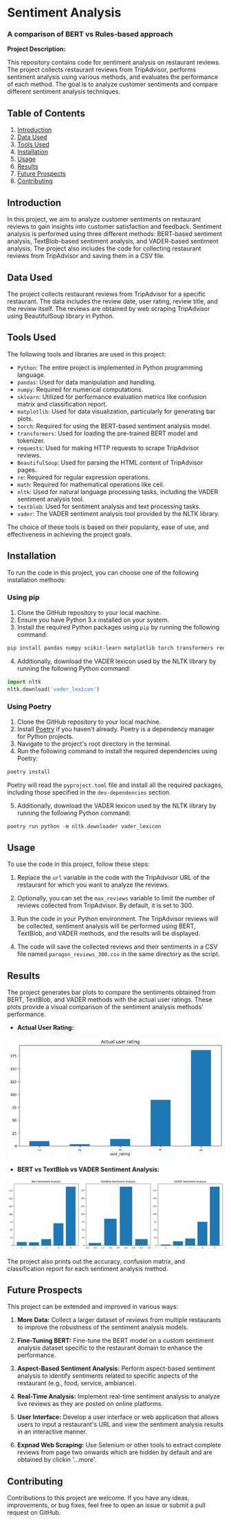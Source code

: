 # Sentiment Analysis
### A comparison of BERT vs Rules-based approach

**Project Description:** 

This repository contains code for sentiment analysis on restaurant reviews. The project collects restaurant reviews from TripAdvisor, performs sentiment analysis using various methods, and evaluates the performance of each method. The goal is to analyze customer sentiments and compare different sentiment analysis techniques.

## Table of Contents

1. [Introduction](#introduction)
2. [Data Used](#data-used)
3. [Tools Used](#tools-used)
4. [Installation](#installation)
5. [Usage](#usage)
6. [Results](#results)
7. [Future Prospects](#future-prospects)
8. [Contributing](#contributing)

## Introduction

In this project, we aim to analyze customer sentiments on restaurant reviews to gain insights into customer satisfaction and feedback. Sentiment analysis is performed using three different methods: BERT-based sentiment analysis, TextBlob-based sentiment analysis, and VADER-based sentiment analysis. The project also includes the code for collecting restaurant reviews from TripAdvisor and saving them in a CSV file.

## Data Used

The project collects restaurant reviews from TripAdvisor for a specific restaurant. The data includes the review date, user rating, review title, and the review itself. The reviews are obtained by web scraping TripAdvisor using BeautifulSoup library in Python.

## Tools Used

The following tools and libraries are used in this project:

- `Python`: The entire project is implemented in Python programming language.
- `pandas`: Used for data manipulation and handling.
- `numpy`: Required for numerical computations.
- `sklearn`: Utilized for performance evaluation metrics like confusion matrix and classification report.
- `matplotlib`: Used for data visualization, particularly for generating bar plots.
- `torch`: Required for using the BERT-based sentiment analysis model.
- `transformers`: Used for loading the pre-trained BERT model and tokenizer.
- `requests`: Used for making HTTP requests to scrape TripAdvisor reviews.
- `BeautifulSoup`: Used for parsing the HTML content of TripAdvisor pages.
- `re`: Required for regular expression operations.
- `math`: Required for mathematical operations like ceil.
- `nltk`: Used for natural language processing tasks, including the VADER sentiment analysis tool.
- `textblob`: Used for sentiment analysis and text processing tasks.
- `vader`: The VADER sentiment analysis tool provided by the NLTK library.

The choice of these tools is based on their popularity, ease of use, and effectiveness in achieving the project goals.

## Installation

To run the code in this project, you can choose one of the following installation methods:

### Using pip

1. Clone the GitHub repository to your local machine.
2. Ensure you have Python 3.x installed on your system.
3. Install the required Python packages using `pip` by running the following command:
```bash
pip install pandas numpy scikit-learn matplotlib torch transformers requests beautifulsoup4 nltk textblob
```

4. Additionally, download the VADER lexicon used by the NLTK library by running the following Python command:

```python
import nltk
nltk.download('vader_lexicon')
```
### Using Poetry

1. Clone the GitHub repository to your local machine.
2. Install [Poetry](https://python-poetry.org/) if you haven't already. Poetry is a dependency manager for Python projects.
3. Navigate to the project's root directory in the terminal.
4. Run the following command to install the required dependencies using Poetry:

```bash
poetry install
```
Poetry will read the `pyproject.toml` file and install all the required packages, including those specified in the `dev-dependencies` section.

5. Additionally, download the VADER lexicon used by the NLTK library by running the following Python command:

```python
poetry run python -m nltk.downloader vader_lexicon
```


## Usage

To use the code in this project, follow these steps:

1. Replace the `url` variable in the code with the TripAdvisor URL of the restaurant for which you want to analyze the reviews.

2. Optionally, you can set the `max_reviews` variable to limit the number of reviews collected from TripAdvisor. By default, it is set to 300.

3. Run the code in your Python environment. The TripAdvisor reviews will be collected, sentiment analysis will be performed using BERT, TextBlob, and VADER methods, and the results will be displayed.

4. The code will save the collected reviews and their sentiments in a CSV file named `paragon_reviews_300.csv` in the same directory as the script.

## Results

The project generates bar plots to compare the sentiments obtained from BERT, TextBlob, and VADER methods with the actual user ratings. These plots provide a visual comparison of the sentiment analysis methods' performance.

- **Actual User Rating:**

![Actual User Rating Bar Plot](sentiment_analysis/images/output_actual.png)

- **BERT vs TextBlob vs VADER Sentiment Analysis:**

![BERT Sentiment Analysis Bar Plot](sentiment_analysis/images/output.png)

The project also prints out the accuracy, confusion matrix, and classification report for each sentiment analysis method.

## Future Prospects

This project can be extended and improved in various ways:

1. **More Data:** Collect a larger dataset of reviews from multiple restaurants to improve the robustness of the sentiment analysis models.

2. **Fine-Tuning BERT:** Fine-tune the BERT model on a custom sentiment analysis dataset specific to the restaurant domain to enhance the performance.

3. **Aspect-Based Sentiment Analysis:** Perform aspect-based sentiment analysis to identify sentiments related to specific aspects of the restaurant (e.g., food, service, ambiance).

4. **Real-Time Analysis:** Implement real-time sentiment analysis to analyze live reviews as they are posted on online platforms.

5. **User Interface:** Develop a user interface or web application that allows users to input a restaurant's URL and view the sentiment analysis results in an interactive manner.

6. **Expnad Web Scraping:** Use Selenium or other tools to extract complete reviews from page two onwards which are hidden by default and are obtained by clickin '...more'.

## Contributing

Contributions to this project are welcome. If you have any ideas, improvements, or bug fixes, feel free to open an issue or submit a pull request on GitHub.
